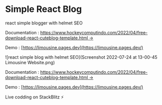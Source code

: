 # Simple React Blog

react simple blogger with helmet SEO

Documentation : [https://www.hockeycomputindo.com/2022/04/free-download-react-cuteblog-template.html →](https://www.hockeycomputindo.com/2022/04/free-download-react-cuteblog-template.html)

Demo : [https://limousine.pages.dev](https://limousine.pages.dev/)

![react simple blog with helmet SEO](Screenshot 2022-07-24 at 13-00-45 Limousine Website.png)

Documentation : [https://www.hockeycomputindo.com/2022/04/free-download-react-cuteblog-template.html →](https://www.hockeycomputindo.com/2022/04/free-download-react-cuteblog-template.html)

Demo : [https://limousine.pages.dev](https://limousine.pages.dev/)

Live codding on StackBlitz ⚡️
